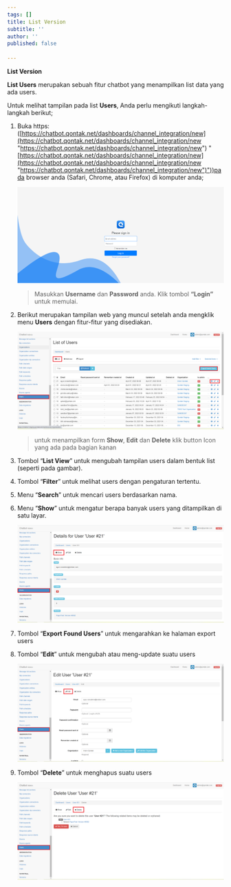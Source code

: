 ```yaml
---
tags: []
title: List Version
subtitle: ''
author: ''
published: false

---
```

**List Version**

**List Users** merupakan sebuah fitur chatbot yang menampilkan list data yang ada users.

Untuk melihat tampilan pada list **Users**, Anda perlu mengikuti langkah-langkah berikut;

1. Buka https: ([https://chatbot.qontak.net/dashboards/channel_integration/new](https://chatbot.qontak.net/dashboards/channel_integration/new "https://chatbot.qontak.net/dashboards/channel_integration/new") "[https://chatbot.qontak.net/dashboards/channel_integration/new](https://chatbot.qontak.net/dashboards/channel_integration/new "https://chatbot.qontak.net/dashboards/channel_integration/new")"))pada browser anda (Safari, Chrome, atau Firefox) di komputer anda;

   ![](/uploads/channell.PNG)

   > Masukkan **Username** dan **Password** anda. Klik tombol **“Login”** untuk memulai.
2. Berikut merupakan tampilan web yang muncul setelah anda mengklik menu **Users** dengan fitur-fitur yang disediakan.

   ![](/uploads/users1.PNG)

   > untuk menampilkan form **Show**, **Edit** dan **Delete** klik button Icon yang ada pada bagian kanan
3. Tombol “**List View**” untuk mengubah tampilan users dalam bentuk list (seperti pada gambar).
4. Tombol “**Filter**” untuk melihat users dengan pengaturan tertentu.
5. Menu “**Search**” untuk mencari users berdasarkan nama.
6. Menu “**Show**” untuk mengatur berapa banyak users yang ditampilkan di satu layar.

   ![](/uploads/users2.PNG)
7. Tombol “**Export Found Users**” untuk mengarahkan ke halaman export users
8. Tombol “**Edit**” untuk mengubah atau meng-update suatu users

   ![](/uploads/users3.PNG)
9. Tombol “**Delete**” untuk menghapus suatu users

   ![](/uploads/users4.PNG)